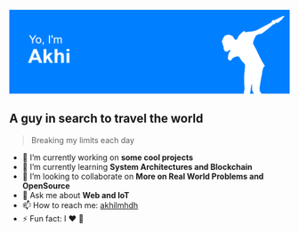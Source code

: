 ![Profile Pic](https://github.com/akhilmhdh/akhilmhdh/blob/master/media/profile.png)
## A guy in search to travel the world
> Breaking my limits each day

- 🔭 I’m currently working on **some cool projects**
- 🌱 I’m currently learning **System Architectures and Blockchain**
- 👯 I’m looking to collaborate on **More on Real World Problems and OpenSource**
- 💬 Ask me about **Web and IoT**
- 📫 How to reach me: [akhilmhdh](https://www.linkedin.com/in/akhilmhdh/)
- ⚡ Fun fact: I :heart: :dog:
